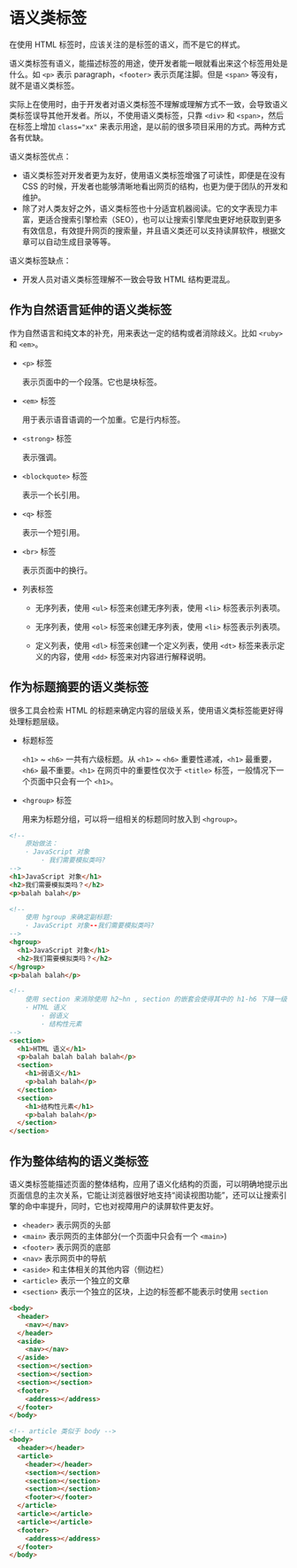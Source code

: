 # 语义类标签

在使用 HTML 标签时，应该关注的是标签的语义，而不是它的样式。

语义类标签有语义，能描述标签的用途，使开发者能一眼就看出来这个标签用处是什么。如 `<p>` 表示 paragraph，`<footer>` 表示页尾注脚。但是 `<span>` 等没有，就不是语义类标签。

实际上在使用时，由于开发者对语义类标签不理解或理解方式不一致，会导致语义类标签误导其他开发者。所以，不使用语义类标签，只靠 `<div>` 和 `<span>`，然后在标签上增加 `class="xx"` 来表示用途，是以前的很多项目采用的方式。两种方式各有优缺。

语义类标签优点：

- 语义类标签对开发者更为友好，使用语义类标签增强了可读性，即便是在没有 CSS 的时候，开发者也能够清晰地看出网页的结构，也更为便于团队的开发和维护。
- 除了对人类友好之外，语义类标签也十分适宜机器阅读。它的文字表现力丰富，更适合搜索引擎检索（SEO），也可以让搜索引擎爬虫更好地获取到更多有效信息，有效提升网页的搜索量，并且语义类还可以支持读屏软件，根据文章可以自动生成目录等等。

语义类标签缺点：

- 开发人员对语义类标签理解不一致会导致 HTML 结构更混乱。

## 作为自然语言延伸的语义类标签

作为自然语言和纯文本的补充，用来表达一定的结构或者消除歧义。比如 `<ruby>` 和 `<em>`。

- `<p>` 标签

  表示页面中的一个段落。它也是块标签。

- `<em>` 标签

  用于表示语音语调的一个加重。它是行内标签。

- `<strong>` 标签

  表示强调。

- `<blockquote>` 标签

  表示一个长引用。

- `<q>` 标签

  表示一个短引用。

- `<br>` 标签

  表示页面中的换行。

- 列表标签

  - 无序列表，使用 `<ul>` 标签来创建无序列表，使用 `<li>` 标签表示列表项。

  - 无序列表，使用 `<ol>` 标签来创建无序列表，使用 `<li>` 标签表示列表项。

  - 定义列表，使用 `<dl>` 标签来创建一个定义列表，使用 `<dt>` 标签来表示定义的内容，使用 `<dd>` 标签来对内容进行解释说明。

## 作为标题摘要的语义类标签

很多工具会检索 HTML 的标题来确定内容的层级关系，使用语义类标签能更好得处理标题层级。

- 标题标签

  `<h1>` ~ `<h6>` 一共有六级标题。从 `<h1>` ~ `<h6>` 重要性递减，`<h1>` 最重要，`<h6>` 最不重要。`<h1>` 在网页中的重要性仅次于 `<title>` 标签，一般情况下一个页面中只会有一个 `<h1>`。

- `<hgroup>` 标签

  用来为标题分组，可以将一组相关的标题同时放入到 `<hgroup>`。

```html
<!--
    原始做法：
    · JavaScript 对象
        · 我们需要模拟类吗?
-->
<h1>JavaScript 对象</h1>
<h2>我们需要模拟类吗？</h2>
<p>balah balah</p>

<!--
    使用 hgroup 来确定副标题:
    · JavaScript 对象--我们需要模拟类吗?
-->
<hgroup>
  <h1>JavaScript 对象</h1>
  <h2>我们需要模拟类吗？</h2>
</hgroup>
<p>balah balah</p>

<!--
    使用 section 来消除使用 h2~hn , section 的嵌套会使得其中的 h1-h6 下降一级
    · HTML 语义
        · 弱语义
        · 结构性元素
-->
<section>
  <h1>HTML 语义</h1>
  <p>balah balah balah balah</p>
  <section>
    <h1>弱语义</h1>
    <p>balah balah</p>
  </section>
  <section>
    <h1>结构性元素</h1>
    <p>balah balah</p>
  </section>
</section>
```

## 作为整体结构的语义类标签

语义类标签能描述页面的整体结构，应用了语义化结构的页面，可以明确地提示出页面信息的主次关系，它能让浏览器很好地支持“阅读视图功能”，还可以让搜索引擎的命中率提升，同时，它也对视障用户的读屏软件更友好。

- `<header>` 表示网页的头部
- `<main>` 表示网页的主体部分(一个页面中只会有一个 `<main>`)
- `<footer>` 表示网页的底部
- `<nav>` 表示网页中的导航
- `<aside>` 和主体相关的其他内容（侧边栏）
- `<article>` 表示一个独立的文章
- `<section>` 表示一个独立的区块，上边的标签都不能表示时使用 `section`

```html
<body>
  <header>
    <nav></nav>
  </header>
  <aside>
    <nav></nav>
  </aside>
  <section></section>
  <section></section>
  <section></section>
  <footer>
    <address></address>
  </footer>
</body>
```

```html
<!-- article 类似于 body -->
<body>
  <header></header>
  <article>
    <header></header>
    <section></section>
    <section></section>
    <section></section>
    <footer></footer>
  </article>
  <article></article>
  <article></article>
  <footer>
    <address></address>
  </footer>
</body>
```
